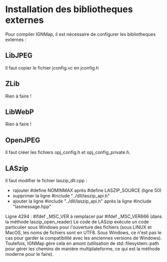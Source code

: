 # Installation des bibliotheques externes

Pour compiler IGNMap, il est nécessaire de configurer les bibliotheques externes :

## LibJPEG
Il faut copier le fichier jconfig.vc en jconfig.h

## ZLib
Rien à faire !

## LibWebP
Rien à faire !

## OpenJPEG
Il faut créer les fichiers opj_config.h et opj_config_private.h.

## LASzip
Il faut modifier le fichier laszip_dll.cpp :
* rajouter #define NOMINMAX après #define LASZIP_SOURCE (ligne 50)
* supprimer la ligne #include "../dll/laszip_api.h"
* ajouter la ligne #include "../dll/laszip_api.h" après la ligne #include "lasmessage.hpp"

Ligne 4294 : #ifdef _MSC_VER à remplacer par #ifdef _MSC_VER666 (dans la méthode laszip_open_reader)
Le code de LASzip exécute un code particulier sous Windows pour l'ouverture des fichiers (sous LINUX et MacOS, les noms de fichiers sont en UTF8. Sous Windows, ce n'est pas le cas pour garder la compatibilité avec les anciennes versions de Windows). Toutefois, IGNMap gère cela en amont (utilisation de std::filesystem::path pour gérer les chemins de manière multiplateforme, ce qui est la méthode moderne pour le faire).